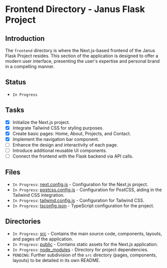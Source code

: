 # Frontend Directory - Janus Flask Project

## Introduction
The `frontend` directory is where the Next.js-based frontend of the Janus Flask Project resides. This section of the application is designed to offer a modern user interface, presenting the user's expertise and personal brand in a compelling manner.

## Status
- `In Progress`

## Tasks
- [x] Initialize the Next.js project.
- [x] Integrate Tailwind CSS for styling purposes.
- [x] Create basic pages: Home, About, Projects, and Contact.
- [x] Implement the navigation bar component.
- [ ] Enhance the design and interactivity of each page.
- [ ] Introduce additional reusable UI components.
- [ ] Connect the frontend with the Flask backend via API calls.

## Files
- `In Progress`: [next.config.js](./next.config.js) - Configuration for the Next.js project.
- `In Progress`: [postcss.config.js](./postcss.config.js) - Configuration for PostCSS, aiding in the Tailwind CSS integration.
- `In Progress`: [tailwind.config.js](./tailwind.config.js) - Configuration for Tailwind CSS.
- `In Progress`: [tsconfig.json](./tsconfig.json) - TypeScript configuration for the project.

## Directories
- `In Progress`: [src](./src) - Contains the main source code, components, layouts, and pages of the application.
- `In Progress`: [public](./public) - Contains static assets for the Next.js application.
- `In Progress`: [node_modules](./node_modules) - Directory for project dependencies.
- `PENDING`: Further subdivision of the `src` directory (pages, components, layouts) to be detailed in its own README.


